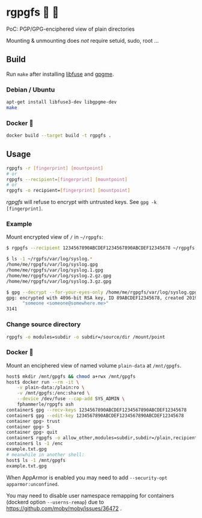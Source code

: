 # rgpgfs 💾 🔐

PoC: PGP/GPG-enciphered view of plain directories

Mounting & unmounting does *not* require setuid, sudo, root ...

## Build

Run `make` after installing
[libfuse](https://github.com/libfuse/libfuse)
and
[gpgme](https://www.gnupg.org/software/gpgme/index.html).

### Debian / Ubuntu

```sh
apt-get install libfuse3-dev libgpgme-dev
make
```

### Docker 🐳

```sh
docker build --target build -t rgpgfs .
```

## Usage

```sh
rgpgfs -r [fingerprint] [mountpoint]
# or
rgpgfs --recipient=[fingerprint] [mountpoint]
# or
rgpgfs -o recipient=[fingerprint] [mountpoint]
```

*rgpgfs* will refuse to encrypt with untrusted keys.
See `gpg -k [fingerprint]`.

### Example

Mount encrypted view of `/` in `~/rgpgfs`:

```sh
$ rgpgfs --recipient 1234567890ABCDEF1234567890ABCDEF12345678 ~/rgpgfs

$ ls -1 ~/rgpfs/var/log/syslog.*
/home/me/rgpgfs/var/log/syslog.gpg
/home/me/rgpgfs/var/log/syslog.1.gpg
/home/me/rgpgfs/var/log/syslog.2.gz.gpg
/home/me/rgpgfs/var/log/syslog.3.gz.gpg

$ gpg --decrypt --for-your-eyes-only /home/me/rgpgfs/var/log/syslog.gpg | wc -l
gpg: encrypted with 4096-bit RSA key, ID 89ABCDEF12345678, created 2019-03-30
      "someone <someone@somewhere.me>"
3141
```

### Change source directory

```sh
rgpgfs -o modules=subdir -o subdir=/source/dir /mount/point
```

### Docker 🐳

Mount an enciphered view of named volume `plain-data` at `/mnt/gpgfs`.

```sh
host$ mkdir /mnt/gpgfs && chmod a+rwx /mnt/gpgfs
host$ docker run --rm -it \
    -v plain-data:/plain:ro \
    -v /mnt/gpgfs:/enc:shared \
    --device /dev/fuse --cap-add SYS_ADMIN \
    fphammerle/rgpgfs ash
container$ gpg --recv-keys 1234567890ABCDEF1234567890ABCDEF12345678
container$ gpg --edit-key 1234567890ABCDEF1234567890ABCDEF12345678
container gpg> trust
container gpg> 5
container gpg> quit
container$ rgpgfs -o allow_other,modules=subdir,subdir=/plain,recipient=12345678 /enc
container$ ls -1 /enc
example.txt.gpg
# meanwhile in another shell:
host$ ls -1 /mnt/gpgfs
example.txt.gpg
```

When AppArmor is enabled
you may need to add `--security-opt apparmor:unconfined`.

You may need to disable user namespace remapping for containers
(dockerd option `--userns-remap`)
due to https://github.com/moby/moby/issues/36472 .
